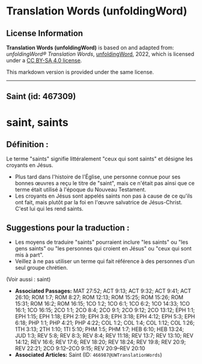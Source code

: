 # Translation Words (unfoldingWord)

## License Information

**Translation Words (unfoldingWord)** is based on and adapted from: _unfoldingWord® Translation Words_, [unfoldingWord](https://unfoldingword.org/utw), 2022, which is licensed under a [CC BY-SA 4.0 license](https://creativecommons.org/licenses/by-sa/4.0/legalcode.en).

This markdown version is provided under the same license.



--------------------------------

## Saint (id: 467309)

saint, saints
=============

Définition :
------------

Le terme "saints" signifie littéralement "ceux qui sont saints" et désigne les croyants en Jésus.

* Plus tard dans l'histoire de l'Église, une personne connue pour ses bonnes œuvres a reçu le titre de "saint", mais ce n'était pas ainsi que ce terme était utilisé à l'époque du Nouveau Testament.
* Les croyants en Jésus sont appelés saints non pas à cause de ce qu'ils ont fait, mais plutôt par la foi en l'œuvre salvatrice de Jésus\-Christ. C'est lui qui les rend saints.

Suggestions pour la traduction :
--------------------------------

* Les moyens de traduire "saints" pourraient inclure "les saints" ou "les gens saints" ou "les personnes qui croient en Jésus" ou "ceux qui sont mis à part".
* Veillez à ne pas utiliser un terme qui fait référence à des personnes d'un seul groupe chrétien.

(Voir aussi : saint)

* **Associated Passages:** MAT 27:52; ACT 9:13; ACT 9:32; ACT 9:41; ACT 26:10; ROM 1:7; ROM 8:27; ROM 12:13; ROM 15:25; ROM 15:26; ROM 15:31; ROM 16:2; ROM 16:15; 1CO 1:2; 1CO 6:1; 1CO 6:2; 1CO 14:33; 1CO 16:1; 1CO 16:15; 2CO 1:1; 2CO 8:4; 2CO 9:1; 2CO 9:12; 2CO 13:12; EPH 1:1; EPH 1:15; EPH 1:18; EPH 2:19; EPH 3:8; EPH 3:18; EPH 4:12; EPH 5:3; EPH 6:18; PHP 1:1; PHP 4:21; PHP 4:22; COL 1:2; COL 1:4; COL 1:12; COL 1:26; 1TH 3:13; 2TH 1:10; 1TI 5:10; PHM 1:5; PHM 1:7; HEB 6:10; HEB 13:24; JUD 1:3; REV 5:8; REV 8:3; REV 8:4; REV 11:18; REV 13:7; REV 13:10; REV 14:12; REV 16:6; REV 17:6; REV 18:20; REV 18:24; REV 19:8; REV 20:9; REV 22:21; 2CO 9:12–2CO 9:15; REV 20:9–REV 20:10
* **Associated Articles:** Saint (ID: `466987@UWTranslationWords`)


